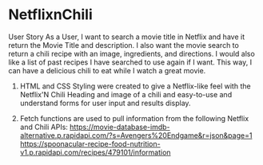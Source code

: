 # NetflixnChili
User Story
As a User, I want to search a movie title in Netflix and have it return the Movie Title and description.
I also want the movie search to return a chili recipe with an image, ingredients, and directions.
I would also like a list of past recipes I have searched to use again if I want.
This way, I can have a delicious chili to eat while I watch a great movie.

1. HTML and CSS Styling were created to give a Netflix-like feel with the Netflix'N Chili Heading and image of a chili and easy-to-use and understand forms for user input and results display.

2. Fetch functions are used to pull information from the following Netflix and Chili APIs:
https://movie-database-imdb-alternative.p.rapidapi.com/?s=Avengers%20Endgame&r=json&page=1
https://spoonacular-recipe-food-nutrition-v1.p.rapidapi.com/recipes/479101/information




